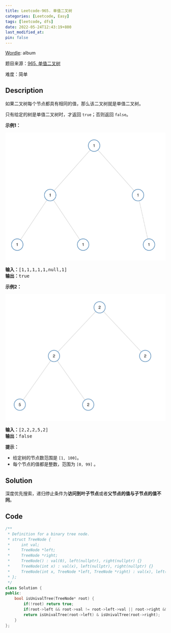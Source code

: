 ```yaml
---
title: Leetcode-965. 单值二叉树
categories: [Leetcode, Easy]
tags: [leetcode, dfs]
date: 2022-05-24T12:43:19+800
last_modified_at: 
pin: false
---
```


[Wordle](https://www.nytimes.com/games/wordle/index.html): album

题目来源：[965. 单值二叉树](https://leetcode.cn/problems/univalued-binary-tree/)

难度：简单

## Description

如果二叉树每个节点都具有相同的值，那么该二叉树就是单值二叉树。

只有给定的树是单值二叉树时，才返回 `true`；否则返回 `false`。


**示例1：**

![](/images/posts/2022-05-24-12-45-38.png)

<pre>
<strong>输入：</strong>[1,1,1,1,1,null,1]
<strong>输出：</strong>true
</pre>

**示例2：**

![](/images/posts/2022-05-24-12-46-05.png)

<pre>
<strong>输入：</strong>[2,2,2,5,2]
<strong>输出：</strong>false
</pre>

**提示：**

- 给定树的节点数范围是 `[1, 100]`。
- 每个节点的值都是整数，范围为 `[0, 99]` 。


## Solution

深度优先搜索，递归停止条件为**访问到叶子节点**或者**父节点的值与子节点的值不同**。


## Code
```c++
/**
 * Definition for a binary tree node.
 * struct TreeNode {
 *     int val;
 *     TreeNode *left;
 *     TreeNode *right;
 *     TreeNode() : val(0), left(nullptr), right(nullptr) {}
 *     TreeNode(int x) : val(x), left(nullptr), right(nullptr) {}
 *     TreeNode(int x, TreeNode *left, TreeNode *right) : val(x), left(left), right(right) {}
 * };
 */
class Solution {
public:
    bool isUnivalTree(TreeNode* root) {
        if(!root) return true;
        if(root->left && root->val != root->left->val || root->right && root->val != root->right->val) return false;
        return isUnivalTree(root->left) & isUnivalTree(root->right);
    }
};
```
